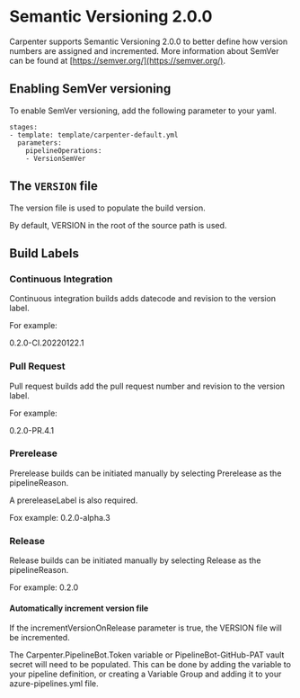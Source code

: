 # Semantic Versioning 2.0.0

Carpenter supports Semantic Versioning 2.0.0 to better define how version numbers are assigned and incremented. More information about SemVer can be found at [https://semver.org/](https://semver.org/).

## Enabling SemVer versioning

To enable SemVer versioning, add the following parameter to your yaml.

```
stages:
- template: template/carpenter-default.yml
  parameters:
    pipelineOperations:
    - VersionSemVer
```

## The `VERSION` file

The version file is used to populate the build version.

By default, VERSION in the root of the source path is used.

## Build Labels

### Continuous Integration

Continuous integration builds adds datecode and revision to the version label.

For example:

0.2.0-CI.20220122.1

### Pull Request

Pull request builds add the pull request number and revision to the version label.

For example:

0.2.0-PR.4.1

### Prerelease

Prerelease builds can be initiated manually by selecting Prerelease as the pipelineReason.

A prereleaseLabel is also required.

Fox example:
0.2.0-alpha.3

### Release

Release builds can be initiated manually by selecting Release as the pipelineReason.

For example:
0.2.0

#### Automatically increment version file

If the incrementVersionOnRelease parameter is true, the VERSION file will be incremented.

The Carpenter.PipelineBot.Token variable or PipelineBot-GitHub-PAT vault secret will need to be populated. This can be
done by adding the variable to your pipeline definition, or creating a Variable Group and adding it to your
azure-pipelines.yml file.
